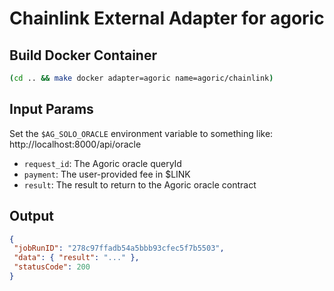 # Chainlink External Adapter for agoric

## Build Docker Container

```sh
(cd .. && make docker adapter=agoric name=agoric/chainlink)
```

## Input Params

Set the `$AG_SOLO_ORACLE` environment variable to something like: http://localhost:8000/api/oracle

- `request_id`: The Agoric oracle queryId
- `payment`: The user-provided fee in $LINK
- `result`: The result to return to the Agoric oracle contract

## Output

```json
{
 "jobRunID": "278c97ffadb54a5bbb93cfec5f7b5503",
 "data": { "result": "..." },
 "statusCode": 200
}
```
